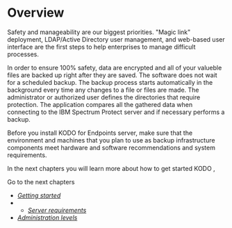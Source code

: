 # Overview

Safety and manageability are our biggest priorities. "Magic link" deployment, LDAP/Active Directory user management, and web-based user interface are the first steps to help enterprises to manage difficult processes.

In order to ensure 100% safety, data are encrypted and all of your valueble files are backed up right after they are saved. The software does not wait for a scheduled backup. The backup process starts automatically in the background every time any changes to a file or files are made. The administrator or authorized user defines the directories that require protection. The application compares all the gathered data when connecting to the IBM Spectrum Protect server and if necessary performs a backup.

Before you install KODO for Endpoints server, make sure that the environment and machines that you plan to use as backup infrastructure components meet hardware and software recommendations and system requirements.

In the next chapters you will learn more about how to get started KODO , 

Go to the next chapters 

* [_Getting started_](../deployment/getting-started.md)
* * [_Server requirements_](../planning/server-requirements.md)
* [_Administration levels_](administration-levels.md)



